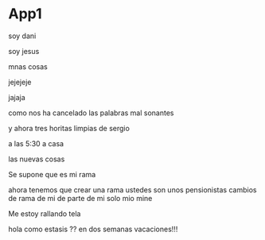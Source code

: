 # App1

soy dani

soy jesus

mnas cosas


jejejeje

jajaja


como nos ha cancelado las palabras mal sonantes 

y ahora tres horitas limpias de sergio



a las 5:30 a casa


las nuevas cosas

Se supone que es mi rama

ahora tenemos que crear una rama
ustedes son unos pensionistas
cambios
de 
rama
de
mi
de
parte
de
mi
solo
mio
mine



Me estoy rallando tela


hola como estasis ?? en dos semanas vacaciones!!!





